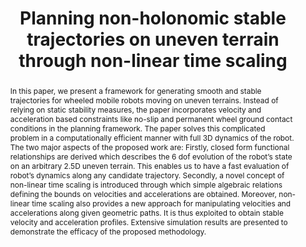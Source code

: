 ---
layout: project-page-new
title: "Planning non-holonomic stable trajectories on uneven terrain
through non-linear time scaling"
authors:
  - name: Arun Kumar Singh
    sup: 1
  - name: K. Madhava Krishna
    sup: 1
  - name: Srikanth Saripalli
    sup: 2
affiliations:
  - name: IIIT Hyderabad, India
    link: https://robotics.iiit.ac.in
    sup: 1
  - name: School of Earth and Space Exploration, Arizona State University
    link: #
    sup: 2
permalink: publications/2015/Singh_Planning-non-holonomic
abstract: "In this paper, we present a framework for generating smooth and stable trajectories for wheeled mobile robots moving on uneven terrains. Instead of relying on static stability measures, the paper incorporates velocity and acceleration based constraints like no-slip and permanent wheel
ground contact conditions in the planning framework. The paper solves this complicated problem in a computationally efficient manner with full 3D dynamics of the robot. The two major aspects of the proposed work are: Firstly, closed form functional relationships are derived which describes
the 6 dof evolution of the robot’s state on an arbitrary 2.5D uneven terrain. This enables us to have a fast evaluation of robot’s dynamics along any candidate trajectory. Secondly, a novel concept of non-linear time scaling is introduced through which simple algebraic relations defining the
bounds on velocities and accelerations are obtained. Moreover, non-linear time scaling also provides a new approach for manipulating velocities and accelerations along given geometric paths. It is thus exploited to obtain stable velocity and acceleration profiles. Extensive simulation results are presented to demonstrate the efficacy of the proposed methodology."
paper: https://robotics.iiit.ac.in/uploads/Main/Publications/Arun_etal_AURO_15.pdf
# iframe: https://www.youtube.com/embed/jhjskX4FQwA

---